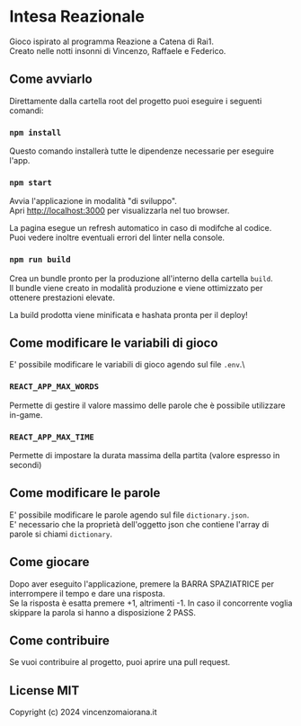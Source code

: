 # Intesa Reazionale

Gioco ispirato al programma Reazione a Catena di Rai1.\
Creato nelle notti insonni di Vincenzo, Raffaele e Federico.

## Come avviarlo

Direttamente dalla cartella root del progetto puoi eseguire i seguenti comandi:

### `npm install`

Questo comando installerà tutte le dipendenze necessarie per eseguire l'app.

### `npm start`

Avvia l'applicazione in modalità "di sviluppo".\
Apri [http://localhost:3000](http://localhost:3000) per visualizzarla nel tuo browser.

La pagina esegue un refresh automatico in caso di modifche al codice.\
Puoi vedere inoltre eventuali errori del linter nella console.

### `npm run build`

Crea un bundle pronto per la produzione all'interno della cartella `build`.\
Il bundle viene creato in modalità produzione e viene ottimizzato per ottenere prestazioni elevate.

La build prodotta viene minificata e hashata pronta per il deploy!

## Come modificare le variabili di gioco

E' possibile modificare le variabili di gioco agendo sul file `.env`.\

### `REACT_APP_MAX_WORDS`

Permette di gestire il valore massimo delle parole che è possibile utilizzare in-game.

### `REACT_APP_MAX_TIME`

Permette di impostare la durata massima della partita (valore espresso in secondi)

## Come modificare le parole

E' possibile modificare le parole agendo sul file `dictionary.json`.\
E' necessario che la proprietà dell'oggetto json che contiene l'array di parole si chiami `dictionary`.

## Come giocare

Dopo aver eseguito l'applicazione, premere la BARRA SPAZIATRICE per interrompere il tempo e dare una risposta.\
Se la risposta è esatta premere +1, altrimenti -1.
In caso il concorrente voglia skippare la parola si hanno a disposizione 2 PASS.

## Come contribuire

Se vuoi contribuire al progetto, puoi aprire una pull request.

## License MIT

Copyright (c) 2024 vincenzomaiorana.it
